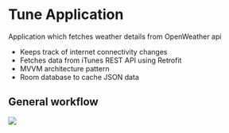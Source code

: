 # Tune Application
Application which fetches weather details from OpenWeather api

- Keeps track of internet connectivity changes
- Fetches data from iTunes REST API using Retrofit
- MVVM architecture pattern
- Room database to cache JSON data

## General workflow

![](20201217_175436.gif)


